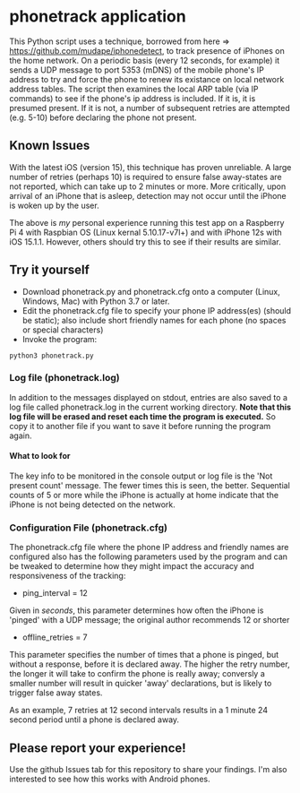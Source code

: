 # phonetrack application

This Python script uses a technique, borrowed from here => https://github.com/mudape/iphonedetect, to track presence of iPhones on the home network.  On a periodic basis (every 12 seconds, for example) it sends a UDP message to port 5353 (mDNS) of the mobile phone's IP address to try and force the phone to renew its existance on local network address tables.  The script then examines the local ARP table (via IP commands) to see if the phone's ip address is included.  If it is, it is presumed present. If it is not, a number of subsequent retries are attempted (e.g. 5-10) before declaring the phone not present.  

## Known Issues
With the latest iOS (version 15), this technique has proven unreliable.  A large number of retries (perhaps 10) is required to ensure false away-states are not reported, which can take up to 2 minutes or more.  More critically, upon arrival of an iPhone that is asleep, detection may not occur until the iPhone is woken up by the user.

The above is *my* personal experience running this test app on a Raspberry Pi 4 with Raspbian OS (Linux kernal 5.10.17-v7l+) and with iPhone 12s with iOS 15.1.1.  However, others should try this to see if their results are similar.

## Try it yourself

- Download phonetrack.py and phonetrack.cfg onto a computer (Linux, Windows, Mac) with Python 3.7 or later.
- Edit the phonetrack.cfg file to specify your phone IP address(es) (should be static); also include short friendly names for each phone (no spaces or special characters)
- Invoke the program:  
```
python3 phonetrack.py
```

### Log file (phonetrack.log)
In addition to the messages displayed on stdout, entries are also saved to a log file called phonetrack.log in the current working directory.  **Note that this log file will be erased and reset each time the program is executed.**  So copy it to another file if you want to save it before running the program again.

#### What to look for
The key info to be monitored in the console output or log file is the 'Not present count' message.  The fewer times this is seen, the better.  Sequential counts of 5 or more while the iPhone is actually at home indicate that the iPhone is not being detected on the network.  

### Configuration File (phonetrack.cfg)
The phonetrack.cfg file where the phone IP address and friendly names are configured also has the following parameters used by the program and can be tweaked to determine how they might impact the accuracy and responsiveness of the tracking:
- ping_interval = 12

Given in *seconds*, this parameter determines how often the iPhone is 'pinged' with a UDP message; the original author recommends 12 or shorter
- offline_retries = 7

This parameter specifies the number of times that a phone is pinged, but without a response, before it is declared away.  The higher the retry number, the longer it will take to confirm the phone is really away; conversly a smaller number will result in quicker 'away' declarations, but is likely to trigger false away states.  

As an example, 7 retries at 12 second intervals results in a 1 minute 24 second period until a phone is declared away.

## Please report your experience!
Use the github Issues tab for this repository to share your findings.  I'm also interested to see how this works with Android phones.

